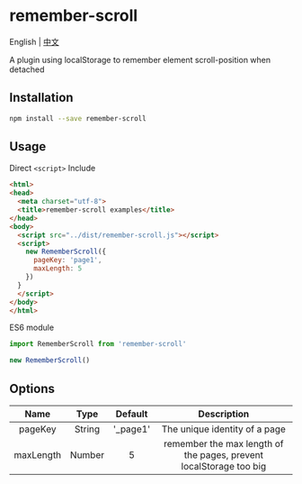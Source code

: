 # remember-scroll
English | [中文](https://github.com/fengxianqi/remember-scroll/blob/master/README_ZH-CN.md)

A plugin using localStorage to remember element scroll-position when detached


## Installation
```bash
npm install --save remember-scroll
```
## Usage
Direct `<script>` Include
```html
<html>
<head>
  <meta charset="utf-8">
  <title>remember-scroll examples</title>
</head>
<body>
  <script src="../dist/remember-scroll.js"></script>
  <script>
    new RememberScroll({
      pageKey: 'page1',
      maxLength: 5
    })
  }
  </script>
</body>
</html>
```
ES6 module
```javascript
import RememberScroll from 'remember-scroll'

new RememberScroll()
```

## Options
| Name | Type | Default | Description |
| :--: | :--: | :--: | :--: |
| pageKey | String | '_page1' | The unique identity of a page |
| maxLength | Number | 5 | remember the max length of the pages, prevent localStorage too big |
